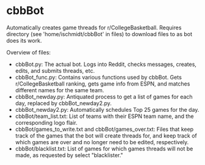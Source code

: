 # cbbBot
Automatically creates game threads for r/CollegeBasketball.
Requires directory (see 'home/ischmidt/cbbBot' in files) to download files to as bot does its work.

Overview of files:
- cbbBot.py: The actual bot. Logs into Reddit, checks messages, creates, edits, and submits threads, etc.
- cbbBot_func.py: Contains various functions used by cbbBot. Gets r/CollegeBasketball ranking, gets game info from ESPN, and matches different names for the same team.
- cbbBot_newday.py: Antiquated process to get a list of games for each day, replaced by cbbBot_newday2.py.
- cbbBot_newday2.py: Automatically schedules Top 25 games for the day.
- cbbBot/team_list.txt: List of teams with their ESPN team name, and the corresponding logo flair.
- cbbBot/games_to_write.txt and cbbBot/games_over.txt: Files that keep track of the games that the bot will create threads for, and keep track of which games are over and no longer need to be edited, respectively.
- cbbBot/blacklist.txt: List of games for which games threads will not be made, as requested by select "blacklister."
